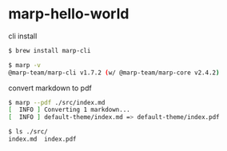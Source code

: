 # marp-hello-world

cli install

```sh
$ brew install marp-cli

$ marp -v
@marp-team/marp-cli v1.7.2 (w/ @marp-team/marp-core v2.4.2)
```

convert markdown to pdf

```sh
$ marp --pdf ./src/index.md
[  INFO ] Converting 1 markdown...
[  INFO ] default-theme/index.md => default-theme/index.pdf

$ ls ./src/
index.md  index.pdf
```
